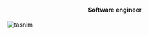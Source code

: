 
<h4 align="center">Software engineer </h4>

<p><img align="left" src="https://github-readme-stats.vercel.app/api/top-langs?username=tasnim0tantawi&show_icons=true&locale=en&layout=compact" alt="tasnim" /></p>


<!---
tasnim0tantawi/tasnim0tantawi is a ✨ special ✨ repository because its `README.md` (this file) appears on your GitHub profile.
You can click the Preview link to take a look at your changes.
--->
